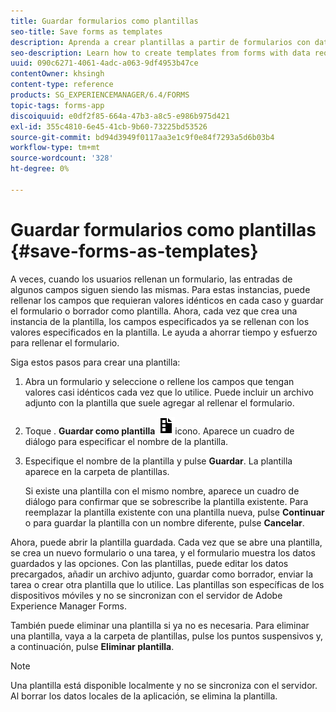 ```yaml
---
title: Guardar formularios como plantillas
seo-title: Save forms as templates
description: Aprenda a crear plantillas a partir de formularios con datos que se requieren repetidamente.
seo-description: Learn how to create templates from forms with data required repeatedly.
uuid: 090c6271-4061-4adc-a063-9df4953b47ce
contentOwner: khsingh
content-type: reference
products: SG_EXPERIENCEMANAGER/6.4/FORMS
topic-tags: forms-app
discoiquuid: e0df2f85-664a-47b3-a8c5-e986b975d421
exl-id: 355c4810-6e45-41cb-9b60-73225bd53526
source-git-commit: bd94d3949f0117aa3e1c9f0e84f7293a5d6b03b4
workflow-type: tm+mt
source-wordcount: '328'
ht-degree: 0%

---
```


# Guardar formularios como plantillas {#save-forms-as-templates}

A veces, cuando los usuarios rellenan un formulario, las entradas de algunos campos siguen siendo las mismas. Para estas instancias, puede rellenar los campos que requieran valores idénticos en cada caso y guardar el formulario o borrador como plantilla. Ahora, cada vez que crea una instancia de la plantilla, los campos especificados ya se rellenan con los valores especificados en la plantilla. Le ayuda a ahorrar tiempo y esfuerzo para rellenar el formulario.

Siga estos pasos para crear una plantilla:

1. Abra un formulario y seleccione o rellene los campos que tengan valores casi idénticos cada vez que lo utilice. Puede incluir un archivo adjunto con la plantilla que suele agregar al rellenar el formulario.
1. Toque . **Guardar como plantilla** ![save_as_template](assets/save_as_template.png)icono. Aparece un cuadro de diálogo para especificar el nombre de la plantilla.
1. Especifique el nombre de la plantilla y pulse **Guardar**. La plantilla aparece en la carpeta de plantillas.

   Si existe una plantilla con el mismo nombre, aparece un cuadro de diálogo para confirmar que se sobrescribe la plantilla existente. Para reemplazar la plantilla existente con una plantilla nueva, pulse **Continuar** o para guardar la plantilla con un nombre diferente, pulse **Cancelar**.

Ahora, puede abrir la plantilla guardada. Cada vez que se abre una plantilla, se crea un nuevo formulario o una tarea, y el formulario muestra los datos guardados y las opciones. Con las plantillas, puede editar los datos precargados, añadir un archivo adjunto, guardar como borrador, enviar la tarea o crear otra plantilla que lo utilice. Las plantillas son específicas de los dispositivos móviles y no se sincronizan con el servidor de Adobe Experience Manager Forms.

También puede eliminar una plantilla si ya no es necesaria. Para eliminar una plantilla, vaya a la carpeta de plantillas, pulse los puntos suspensivos y, a continuación, pulse **Eliminar plantilla**.

>[!NOTE]
>
>Una plantilla está disponible localmente y no se sincroniza con el servidor. Al borrar los datos locales de la aplicación, se elimina la plantilla.
